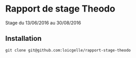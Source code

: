 # Rapport de stage Theodo

Stage du 13/06/2016 au 30/08/2016

## Installation

```
git clone git@github.com:loicgelle/rapport-stage-theodo
```
